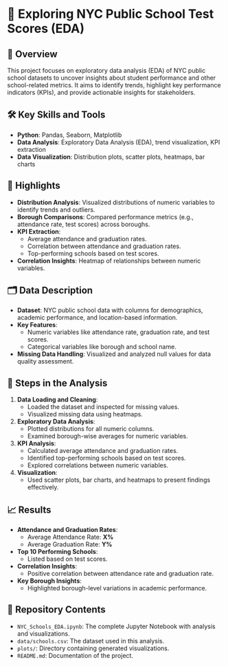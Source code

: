 # 🏫 Exploring NYC Public School Test Scores (EDA)

## 📜 Overview
This project focuses on exploratory data analysis (EDA) of NYC public school datasets to uncover insights about student performance and other school-related metrics. It aims to identify trends, highlight key performance indicators (KPIs), and provide actionable insights for stakeholders.

## 🛠️ **Key Skills and Tools**
- **Python**: Pandas, Seaborn, Matplotlib
- **Data Analysis**: Exploratory Data Analysis (EDA), trend visualization, KPI extraction
- **Data Visualization**: Distribution plots, scatter plots, heatmaps, bar charts

## 🔑 **Highlights**
- **Distribution Analysis**: Visualized distributions of numeric variables to identify trends and outliers.
- **Borough Comparisons**: Compared performance metrics (e.g., attendance rate, test scores) across boroughs.
- **KPI Extraction**: 
  - Average attendance and graduation rates.
  - Correlation between attendance and graduation rates.
  - Top-performing schools based on test scores.
- **Correlation Insights**: Heatmap of relationships between numeric variables.

## 🗂️ **Data Description**
- **Dataset**: NYC public school data with columns for demographics, academic performance, and location-based information.
- **Key Features**:
  - Numeric variables like attendance rate, graduation rate, and test scores.
  - Categorical variables like borough and school name.
- **Missing Data Handling**: Visualized and analyzed null values for data quality assessment.

## 🧰 **Steps in the Analysis**
1. **Data Loading and Cleaning**:
   - Loaded the dataset and inspected for missing values.
   - Visualized missing data using heatmaps.
2. **Exploratory Data Analysis**:
   - Plotted distributions for all numeric columns.
   - Examined borough-wise averages for numeric variables.
3. **KPI Analysis**:
   - Calculated average attendance and graduation rates.
   - Identified top-performing schools based on test scores.
   - Explored correlations between numeric variables.
4. **Visualization**:
   - Used scatter plots, bar charts, and heatmaps to present findings effectively.

## 📈 **Results**
- **Attendance and Graduation Rates**:
  - Average Attendance Rate: **X%**
  - Average Graduation Rate: **Y%**
- **Top 10 Performing Schools**:
  - Listed based on test scores.
- **Correlation Insights**:
  - Positive correlation between attendance rate and graduation rate.
- **Key Borough Insights**:
  - Highlighted borough-level variations in academic performance.

## 📂 **Repository Contents**
- `NYC_Schools_EDA.ipynb`: The complete Jupyter Notebook with analysis and visualizations.
- `data/schools.csv`: The dataset used in this analysis.
- `plots/`: Directory containing generated visualizations.
- `README.md`: Documentation of the project.
